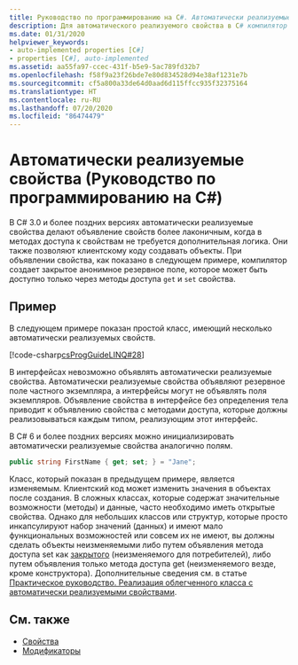```yaml
---
title: Руководство по программированию на C#. Автоматически реализуемые свойства
description: Для автоматического реализуемого свойства в C# компилятор создает закрытое анонимное резервное поле, доступ к которому осуществляется только через методы доступа get и set свойства.
ms.date: 01/31/2020
helpviewer_keywords:
- auto-implemented properties [C#]
- properties [C#], auto-implemented
ms.assetid: aa55fa97-ccec-431f-b5e9-5ac789fd32b7
ms.openlocfilehash: f58f9a23f26bde7e80d834528d94e38af1231e7b
ms.sourcegitcommit: cf5a800a33de64d0aad6d115ffcc935f32375164
ms.translationtype: HT
ms.contentlocale: ru-RU
ms.lasthandoff: 07/20/2020
ms.locfileid: "86474479"
---
```

# <a name="auto-implemented-properties-c-programming-guide"></a>Автоматически реализуемые свойства (Руководство по программированию на C#)

В C# 3.0 и более поздних версиях автоматически реализуемые свойства делают объявление свойств более лаконичным, когда в методах доступа к свойствам не требуется дополнительная логика. Они также позволяют клиентскому коду создавать объекты. При объявлении свойства, как показано в следующем примере, компилятор создает закрытое анонимное резервное поле, которое может быть доступно только через методы доступа `get` и `set` свойства.
  
## <a name="example"></a>Пример

В следующем примере показан простой класс, имеющий несколько автоматически реализуемых свойств.  

[!code-csharp[csProgGuideLINQ#28](~/samples/snippets/csharp/VS_Snippets_VBCSharp/csProgGuideLINQ/CS/csRef30LangFeatures_2.cs#28)]  

В интерфейсах невозможно объявлять автоматически реализуемые свойства. Автоматически реализуемые свойства объявляют резервное поле частного экземпляра, а интерфейсы могут не объявлять поля экземпляров. Объявление свойства в интерфейсе без определения тела приводит к объявлению свойства с методами доступа, которые должны реализовываться каждым типом, реализующим этот интерфейс.

В C# 6 и более поздних версиях можно инициализировать автоматически реализуемые свойства аналогично полям.  

```csharp  
public string FirstName { get; set; } = "Jane";  
```  

Класс, который показан в предыдущем примере, является изменяемым. Клиентский код может изменить значения в объектах после создания. В сложных классах, которые содержат значительные возможности (методы) и данные, часто необходимо иметь открытые свойства. Однако для небольших классов или структур, которые просто инкапсулируют набор значений (данных) и имеют мало функциональных возможностей или совсем их не имеют, вы должны сделать объекты неизменяемыми либо путем объявления метода доступа set как [закрытого](../../language-reference/keywords/private.md) (неизменяемого для потребителей), либо путем объявления только метода доступа get (неизменяемого везде, кроме конструктора).  Дополнительные сведения см. в статье [Практическое руководство. Реализация облегченного класса с автоматически реализуемыми свойствами](./how-to-implement-a-lightweight-class-with-auto-implemented-properties.md).

## <a name="see-also"></a>См. также

- [Свойства](./properties.md)
- [Модификаторы](/dotnet/csharp/language-reference/keywords)
